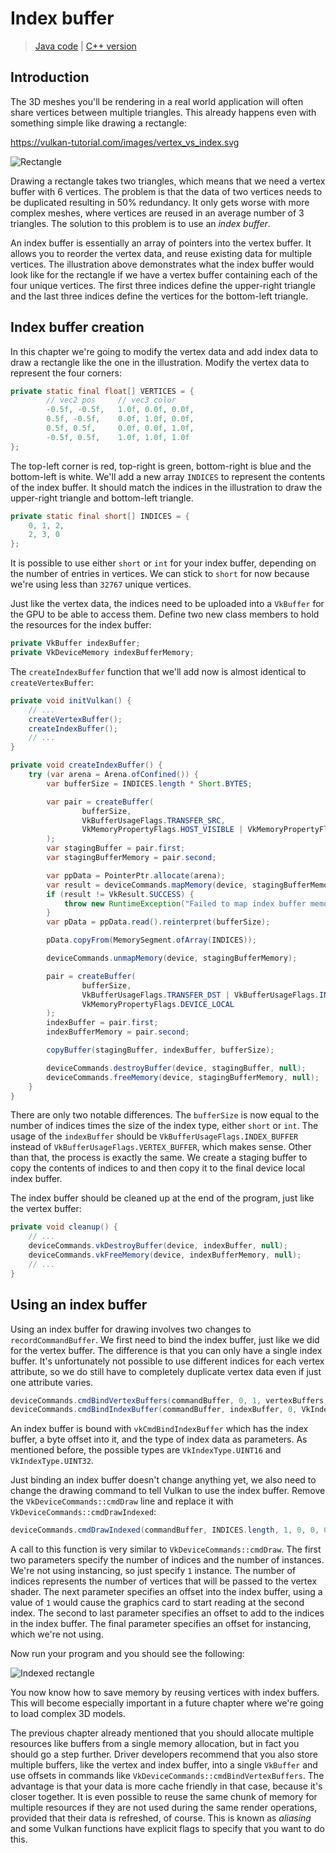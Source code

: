 # Index buffer

> [Java code](https://github.com/chuigda/vulkan4j/tree/master/packages/tutorial/src/main/java/tutorial/vulkan/part06/ch21/Main.java) | [C++ version](https://vulkan-tutorial.com/Vertex_buffers/Index_buffer)

## Introduction

The 3D meshes you'll be rendering in a real world application will often share vertices between multiple triangles. This already happens even with something simple like drawing a rectangle:

https://vulkan-tutorial.com/images/vertex_vs_index.svg

![Rectangle](../../images/vertex_vs_index_en.svg)

Drawing a rectangle takes two triangles, which means that we need a vertex buffer with 6 vertices. The problem is that the data of two vertices needs to be duplicated resulting in 50% redundancy. It only gets worse with more complex meshes, where vertices are reused in an average number of 3 triangles. The solution to this problem is to use an *index buffer*.

An index buffer is essentially an array of pointers into the vertex buffer. It allows you to reorder the vertex data, and reuse existing data for multiple vertices. The illustration above demonstrates what the index buffer would look like for the rectangle if we have a vertex buffer containing each of the four unique vertices. The first three indices define the upper-right triangle and the last three indices define the vertices for the bottom-left triangle.

## Index buffer creation

In this chapter we're going to modify the vertex data and add index data to draw a rectangle like the one in the illustration. Modify the vertex data to represent the four corners:

```java
private static final float[] VERTICES = {
        // vec2 pos     // vec3 color
        -0.5f, -0.5f,   1.0f, 0.0f, 0.0f,
        0.5f, -0.5f,    0.0f, 1.0f, 0.0f,
        0.5f, 0.5f,     0.0f, 0.0f, 1.0f,
        -0.5f, 0.5f,    1.0f, 1.0f, 1.0f
};
```

The top-left corner is red, top-right is green, bottom-right is blue and the bottom-left is white. We'll add a new array `INDICES` to represent the contents of the index buffer. It should match the indices in the illustration to draw the upper-right triangle and bottom-left triangle.

```java
private static final short[] INDICES = {
    0, 1, 2,
    2, 3, 0
};
```

It is possible to use either `short` or `int` for your index buffer, depending on the number of entries in vertices. We can stick to `short` for now because we're using less than `32767` unique vertices.

Just like the vertex data, the indices need to be uploaded into a `VkBuffer` for the GPU to be able to access them. Define two new class members to hold the resources for the index buffer:

```java
private VkBuffer indexBuffer;
private VkDeviceMemory indexBufferMemory;
```

The `createIndexBuffer` function that we'll add now is almost identical to `createVertexBuffer`:

```java
private void initVulkan() {
    // ...
    createVertexBuffer();
    createIndexBuffer();
    // ...
}

private void createIndexBuffer() {
    try (var arena = Arena.ofConfined()) {
        var bufferSize = INDICES.length * Short.BYTES;

        var pair = createBuffer(
                bufferSize,
                VkBufferUsageFlags.TRANSFER_SRC,
                VkMemoryPropertyFlags.HOST_VISIBLE | VkMemoryPropertyFlags.HOST_COHERENT
        );
        var stagingBuffer = pair.first;
        var stagingBufferMemory = pair.second;

        var ppData = PointerPtr.allocate(arena);
        var result = deviceCommands.mapMemory(device, stagingBufferMemory, 0, bufferSize, 0, ppData);
        if (result != VkResult.SUCCESS) {
            throw new RuntimeException("Failed to map index buffer memory, vulkan error code: " + VkResult.explain(result));
        }
        var pData = ppData.read().reinterpret(bufferSize);

        pData.copyFrom(MemorySegment.ofArray(INDICES));

        deviceCommands.unmapMemory(device, stagingBufferMemory);

        pair = createBuffer(
                bufferSize,
                VkBufferUsageFlags.TRANSFER_DST | VkBufferUsageFlags.INDEX_BUFFER,
                VkMemoryPropertyFlags.DEVICE_LOCAL
        );
        indexBuffer = pair.first;
        indexBufferMemory = pair.second;

        copyBuffer(stagingBuffer, indexBuffer, bufferSize);

        deviceCommands.destroyBuffer(device, stagingBuffer, null);
        deviceCommands.freeMemory(device, stagingBufferMemory, null);
    }
}
```

There are only two notable differences. The `bufferSize` is now equal to the number of indices times the size of the index type, either `short` or `int`. The usage of the `indexBuffer` should be `VkBufferUsageFlags.INDEX_BUFFER` instead of `VkBufferUsageFlags.VERTEX_BUFFER`, which makes sense. Other than that, the process is exactly the same. We create a staging buffer to copy the contents of indices to and then copy it to the final device local index buffer.

The index buffer should be cleaned up at the end of the program, just like the vertex buffer:

```java
private void cleanup() {
    // ...
    deviceCommands.vkDestroyBuffer(device, indexBuffer, null);
    deviceCommands.vkFreeMemory(device, indexBufferMemory, null);
    // ...
}
```

## Using an index buffer

Using an index buffer for drawing involves two changes to `recordCommandBuffer`. We first need to bind the index buffer, just like we did for the vertex buffer. The difference is that you can only have a single index buffer. It's unfortunately not possible to use different indices for each vertex attribute, so we do still have to completely duplicate vertex data even if just one attribute varies.

```java
deviceCommands.cmdBindVertexBuffers(commandBuffer, 0, 1, vertexBuffers, offsets);
deviceCommands.cmdBindIndexBuffer(commandBuffer, indexBuffer, 0, VkIndexType.UINT16);
```

An index buffer is bound with `vkCmdBindIndexBuffer` which has the index buffer, a byte offset into it, and the type of index data as parameters. As mentioned before, the possible types are `VkIndexType.UINT16` and `VkIndexType.UINT32`.

Just binding an index buffer doesn't change anything yet, we also need to change the drawing command to tell Vulkan to use the index buffer. Remove the `VkDeviceCommands::cmdDraw` line and replace it with `VkDeviceCommands::cmdDrawIndexed`:

```java
deviceCommands.cmdDrawIndexed(commandBuffer, INDICES.length, 1, 0, 0, 0);
```

A call to this function is very similar to `VkDeviceCommands::cmdDraw`. The first two parameters specify the number of indices and the number of instances. We're not using instancing, so just specify `1` instance. The number of indices represents the number of vertices that will be passed to the vertex shader. The next parameter specifies an offset into the index buffer, using a value of `1` would cause the graphics card to start reading at the second index. The second to last parameter specifies an offset to add to the indices in the index buffer. The final parameter specifies an offset for instancing, which we're not using.

Now run your program and you should see the following:

![Indexed rectangle](../../images/indexed_rectangle.png)

You now know how to save memory by reusing vertices with index buffers. This will become especially important in a future chapter where we're going to load complex 3D models.

The previous chapter already mentioned that you should allocate multiple resources like buffers from a single memory allocation, but in fact you should go a step further. Driver developers recommend that you also store multiple buffers, like the vertex and index buffer, into a single `VkBuffer` and use offsets in commands like `VkDeviceCommands::cmdBindVertexBuffers`. The advantage is that your data is more cache friendly in that case, because it's closer together. It is even possible to reuse the same chunk of memory for multiple resources if they are not used during the same render operations, provided that their data is refreshed, of course. This is known as *aliasing* and some Vulkan functions have explicit flags to specify that you want to do this.

